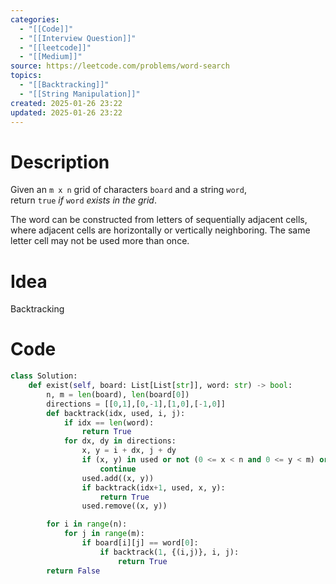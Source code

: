 ```yaml
---
categories:
  - "[[Code]]"
  - "[[Interview Question]]"
  - "[[leetcode]]"
  - "[[Medium]]"
source: https://leetcode.com/problems/word-search
topics:
  - "[[Backtracking]]"
  - "[[String Manipulation]]"
created: 2025-01-26 23:22
updated: 2025-01-26 23:22
---
```

# Description
Given an `m x n` grid of characters `board` and a string `word`, return `true` _if_ `word` _exists in the grid_.

The word can be constructed from letters of sequentially adjacent cells, where adjacent cells are horizontally or vertically neighboring. The same letter cell may not be used more than once.
# Idea 
Backtracking

# Code
```python
class Solution:
    def exist(self, board: List[List[str]], word: str) -> bool:
        n, m = len(board), len(board[0])
        directions = [[0,1],[0,-1],[1,0],[-1,0]]
        def backtrack(idx, used, i, j):
            if idx == len(word):
                return True
            for dx, dy in directions:
                x, y = i + dx, j + dy
                if (x, y) in used or not (0 <= x < n and 0 <= y < m) or board[x][y] != word[idx]:
                    continue
                used.add((x, y))
                if backtrack(idx+1, used, x, y):
                    return True
                used.remove((x, y))

        for i in range(n):
            for j in range(m):
                if board[i][j] == word[0]:
                    if backtrack(1, {(i,j)}, i, j):
                        return True
        return False
```